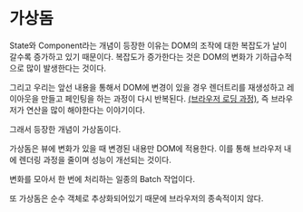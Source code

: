 # 가상돔

State와 Component라는 개념이 등장한 이유는 DOM의 조작에 대한 복잡도가 날이 갈수록 증가하고 있기 때문이다. 복잡도가 증가한다는 것은 DOM의 변화가 기하급수적으로 많이 발생한다는 것이다.

그리고 우리는 앞선 내용을 통해서 DOM에 변경이 있을 경우 렌더트리를 재생성하고 레이아웃을 만들고 페인팅을 하는 과정이 다시 반복된다. [(브라우저 로딩 과정)](../%EB%B8%8C%EB%9D%BC%EC%9A%B0%EC%A0%80_%EB%A1%9C%EB%94%A9_%EA%B3%BC%EC%A0%95.md), 즉 브라우저가 연산을 많이 해야한다는 이야기이다.

그래서 등장한 개념이 가상돔이다.

가상돔은 뷰에 변화가 있을 때 변경된 내용만 DOM에 적용한다. 이를 통해 브라우저 내에 렌더링 과정을 줄이며 성능이 개선되는 것이다.

변화를 모아서 한 번에 처리하는 일종의 Batch 작업이다.

또 가상돔은 순수 객체로 추상화되어있기 때문에 브라우저의 종속적이지 않다.
